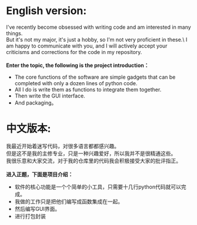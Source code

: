 # English version:
I've recently become obsessed with writing code and am interested in many things.\
But it's not my major, it's just a hobby, so I'm not very proficient in these.\ 
I am happy to communicate with you, and I will actively accept your criticisms and corrections for the code in my repository.\
\
**Enter the topic, the following is the project introduction：**
- The core functions of the software are simple gadgets that can be completed with only a dozen lines of python code.
- All I do is write them as functions to integrate them together.
- Then write the GUI interface.
- And packaging。
# 中文版本:
我最近开始着迷写代码，对很多语言都都感兴趣。\
但是这不是我的主修专业，只是一种兴趣爱好，所以我并不是很精通这些。\
我很乐意和大家交流，对于我的仓库里的代码我会积极接受大家的批评指正。\
\
**进入正题，下面是项目介绍：**
- 软件的核心功能是一个个简单的小工具，只需要十几行python代码就可以完成。
- 我做的工作只是把他们编写成函数集成在一起。
- 然后编写GUI界面。
- 进行打包封装
